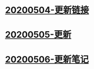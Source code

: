 # [20200504-更新链接](https://note.youdao.com/ynoteshare1/index.html?id=dda518f74ef97af98494e2e9e3c8ec7a&type=note)

# [20200505-更新](http://note.youdao.com/noteshare?id=c99997d0ebc0e276646ba32a196e752d)

# [20200506-更新笔记](http://note.youdao.com/noteshare?id=dda518f74ef97af98494e2e9e3c8ec7a)









